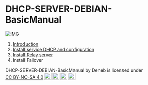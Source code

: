 # DHCP-SERVER-DEBIAN-BasicManual
![IMG](https://imgs.search.brave.com/FMngsoNsgZZMmu_3hUjJdmp2bGL3QDxytHqLh0JHx7I/rs:fit:860:0:0:0/g:ce/aHR0cHM6Ly90My5m/dGNkbi5uZXQvanBn/LzAxLzIzLzEyLzM4/LzM2MF9GXzEyMzEy/Mzg2Nl9FR3hJc1A2/alJmMWhMUDU2T0hE/VVdISHlKRjJLa2hm/cC5qcGc)
1. [Introduction](/doc/introduction.md)
2. [Install service DHCP and configuration](/doc/isc-dhcp-server.md)
3. [Install Relay server](/doc/isc-dhcp-relay.md)
4. Install Failover
<p xmlns:cc="http://creativecommons.org/ns#" xmlns:dct="http://purl.org/dc/terms/"><span property="dct:title">DHCP-SERVER-DEBIAN-BasicManual</span> by <span property="cc:attributionName">Deneb</span> is licensed under <a href="https://creativecommons.org/licenses/by-nc-sa/4.0/?ref=chooser-v1" target="_blank" rel="license noopener noreferrer" style="display:inline-block;">CC BY-NC-SA 4.0<img style="height:22px!important;margin-left:3px;vertical-align:text-bottom;" src="https://mirrors.creativecommons.org/presskit/icons/cc.svg?ref=chooser-v1" alt=""><img style="height:22px!important;margin-left:3px;vertical-align:text-bottom;" src="https://mirrors.creativecommons.org/presskit/icons/by.svg?ref=chooser-v1" alt=""><img style="height:22px!important;margin-left:3px;vertical-align:text-bottom;" src="https://mirrors.creativecommons.org/presskit/icons/nc.svg?ref=chooser-v1" alt=""><img style="height:22px!important;margin-left:3px;vertical-align:text-bottom;" src="https://mirrors.creativecommons.org/presskit/icons/sa.svg?ref=chooser-v1" alt=""></a></p>
